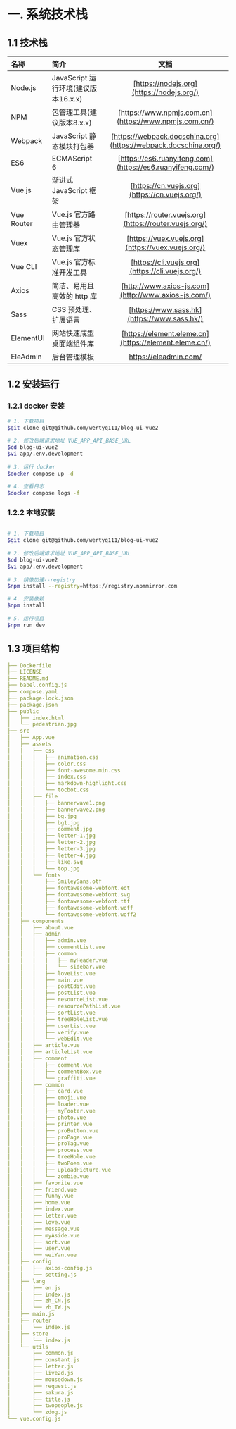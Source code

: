 # 一. 系统技术栈

## 1.1 技术栈

| 名称       | 简介                                |                             文档                             |
| :--------- | :---------------------------------- | :----------------------------------------------------------: |
| Node.js    | JavaScript 运行环境(建议版本16.x.x) |          [https://nodejs.org](https://nodejs.org/)           |
| NPM        | 包管理工具(建议版本8.x.x)           |    [https://www.npmjs.com.cn](https://www.npmjs.com.cn/)     |
| Webpack    | JavaScript 静态模块打包器           | [https://webpack.docschina.org](https://webpack.docschina.org/) |
| ES6        | ECMAScript 6                        |  [https://es6.ruanyifeng.com](https://es6.ruanyifeng.com/)   |
| Vue.js     | 渐进式 JavaScript 框架              |        [https://cn.vuejs.org](https://cn.vuejs.org/)         |
| Vue Router | Vue.js 官方路由管理器               |    [https://router.vuejs.org](https://router.vuejs.org/)     |
| Vuex       | Vue.js 官方状态管理库               |      [https://vuex.vuejs.org](https://vuex.vuejs.org/)       |
| Vue CLI    | Vue.js 官方标准开发工具             |       [https://cli.vuejs.org](https://cli.vuejs.org/)        |
| Axios      | 简洁、易用且高效的 http 库          |     [http://www.axios-js.com](http://www.axios-js.com/)      |
| Sass       | CSS 预处理、扩展语言                |         [https://www.sass.hk](https://www.sass.hk/)          |
| ElementUI  | 网站快速成型桌面端组件库            |    [https://element.eleme.cn](https://element.eleme.cn/)     |
| EleAdmin   | 后台管理模板                        |                    https://eleadmin.com/                     |

## 1.2 安装运行

### 1.2.1 docker 安装
```bash
# 1. 下载项目
$git clone git@github.com/wertyq111/blog-ui-vue2
  
# 2. 修改后端请求地址 VUE_APP_API_BASE_URL
$cd blog-ui-vue2
$vi app/.env.development 
  
# 3. 运行 docker
$docker compose up -d
  
# 4. 查看日志
$docker compose logs -f
```
### 1.2.2 本地安装

```bash

# 1. 下载项目
$git clone git@github.com/wertyq111/blog-ui-vue2
  
# 2. 修改后端请求地址 VUE_APP_API_BASE_URL
$cd blog-ui-vue2
$vi app/.env.development 
  
# 3. 镜像加速--registry
$npm install --registry=https://registry.npmmirror.com

# 4. 安装依赖
$npm install
  
# 5. 运行项目
$npm run dev
```

## 1.3 项目结构

```yaml
├── Dockerfile
├── LICENSE
├── README.md
├── babel.config.js
├── compose.yaml
├── package-lock.json
├── package.json
├── public
│   ├── index.html
│   └── pedestrian.jpg
├── src
│   ├── App.vue
│   ├── assets
│   │   ├── css
│   │   │   ├── animation.css
│   │   │   ├── color.css
│   │   │   ├── font-awesome.min.css
│   │   │   ├── index.css
│   │   │   ├── markdown-highlight.css
│   │   │   └── tocbot.css
│   │   ├── file
│   │   │   ├── bannerwave1.png
│   │   │   ├── bannerwave2.png
│   │   │   ├── bg.jpg
│   │   │   ├── bg1.jpg
│   │   │   ├── comment.jpg
│   │   │   ├── letter-1.jpg
│   │   │   ├── letter-2.jpg
│   │   │   ├── letter-3.jpg
│   │   │   ├── letter-4.jpg
│   │   │   ├── like.svg
│   │   │   └── top.jpg
│   │   └── fonts
│   │       ├── SmileySans.otf
│   │       ├── fontawesome-webfont.eot
│   │       ├── fontawesome-webfont.svg
│   │       ├── fontawesome-webfont.ttf
│   │       ├── fontawesome-webfont.woff
│   │       └── fontawesome-webfont.woff2
│   ├── components
│   │   ├── about.vue
│   │   ├── admin
│   │   │   ├── admin.vue
│   │   │   ├── commentList.vue
│   │   │   ├── common
│   │   │   │   ├── myHeader.vue
│   │   │   │   └── sidebar.vue
│   │   │   ├── loveList.vue
│   │   │   ├── main.vue
│   │   │   ├── postEdit.vue
│   │   │   ├── postList.vue
│   │   │   ├── resourceList.vue
│   │   │   ├── resourcePathList.vue
│   │   │   ├── sortList.vue
│   │   │   ├── treeHoleList.vue
│   │   │   ├── userList.vue
│   │   │   ├── verify.vue
│   │   │   └── webEdit.vue
│   │   ├── article.vue
│   │   ├── articleList.vue
│   │   ├── comment
│   │   │   ├── comment.vue
│   │   │   ├── commentBox.vue
│   │   │   └── graffiti.vue
│   │   ├── common
│   │   │   ├── card.vue
│   │   │   ├── emoji.vue
│   │   │   ├── loader.vue
│   │   │   ├── myFooter.vue
│   │   │   ├── photo.vue
│   │   │   ├── printer.vue
│   │   │   ├── proButton.vue
│   │   │   ├── proPage.vue
│   │   │   ├── proTag.vue
│   │   │   ├── process.vue
│   │   │   ├── treeHole.vue
│   │   │   ├── twoPoem.vue
│   │   │   ├── uploadPicture.vue
│   │   │   └── zombie.vue
│   │   ├── favorite.vue
│   │   ├── friend.vue
│   │   ├── funny.vue
│   │   ├── home.vue
│   │   ├── index.vue
│   │   ├── letter.vue
│   │   ├── love.vue
│   │   ├── message.vue
│   │   ├── myAside.vue
│   │   ├── sort.vue
│   │   ├── user.vue
│   │   └── weiYan.vue
│   ├── config
│   │   ├── axios-config.js
│   │   └── setting.js
│   ├── lang
│   │   ├── en.js
│   │   ├── index.js
│   │   ├── zh_CN.js
│   │   └── zh_TW.js
│   ├── main.js
│   ├── router
│   │   └── index.js
│   ├── store
│   │   └── index.js
│   └── utils
│       ├── common.js
│       ├── constant.js
│       ├── letter.js
│       ├── live2d.js
│       ├── mousedown.js
│       ├── request.js
│       ├── sakura.js
│       ├── title.js
│       ├── twopeople.js
│       └── zdog.js
└── vue.config.js
```
